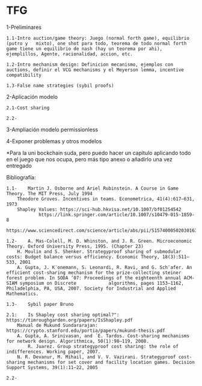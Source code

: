 # TFG

1-Preliminares

	1.1-Intro auction/game theory: Juego (normal forth game), equilibrio (putro y 	mixto), one shot para todo, teorema de todo normal forth game tiene un equilibrio de nash (hay un teorema por ahi), ejemplillos, Agente, racionalidad, accion, etc.
 
	1.2-Intro mechanism design: Definicion mecanismo, ejemplos con auctions, definir el VCG mechanisms y el Meyerson lemma, incentive compatibility
 
	1.3-False name strategies (sybil proofs)
 
	
2-Aplicación modelo

 	2.1-Cost sharing
  
	2.2-
 
3-Ampliación modelo permissionless
	
4-Exponer problemas y otros modelos

*Para la uni bockchain suda, pero puedo hacer un capitulo aplicando todo en el juego que nos ocupa, pero más tipo anexo o añadirlo una vez entregado

Bibliografía:

	1.1-	Martin J. Osborne and Ariel Rubinstein. A Course in Game Theory. The MIT Press, July 1994
  		Theodore Groves. Incentives in teams. Econometrica, 41(4):617–631, 1973
 		Shapley Values: https://sci-hub.hkvisa.net/10.1007/bf01254542
 				https://link.springer.com/article/10.1007/s10479-015-1859-8
     				https://www.sciencedirect.com/science/article/abs/pii/S1574000502030163
 
	1.2-	A. Mas-Colell, M. D. Whinston, and J. R. Green. Microeconomic Theory. Oxford University Press, 1995. (Chapter 23)
 		H. Moulin and S. Shenker. Strategyproof sharing of submodular costs: Budget balance versus efficiency. Economic Theory, 18(3):511–533, 2001
   		A. Gupta, J. K¨onemann, S. Leonardi, R. Ravi, and G. Sch¨afer. An efficient cost-sharing mechanism for the prize-collecting steiner forest problem. In SODA ’07: Proceedings of the eighteenth annual ACM-SIAM symposium on Discrete 			algorithms, pages 1153–1162, Philadelphia, PA, USA, 2007. Society for Industrial and Applied Mathematics.
 
	1.3-	Sybil paper Bruno
 
	2.1:	Is Shapley cost sharing optimal?": https://timroughgarden.org/papers/IsShapley.pdf
 		Manual de Mukund Sundararajan: https://crypto.stanford.edu/portia/papers/mukund-thesis.pdf
   		A. Gupta, A. Srinivasan, and ´E. Tardos. Cost-sharing mechanisms for network design. Algorithmica, 50(1):98–119, 2008.
      		R. Juarez. Group strategyproof cost sharing: the role of indifferences. Working paper, 2007.
		N. R. Devanur, M. Mihail, and V. V. Vazirani. Strategyproof cost-sharing mechanisms for set cover and facility location games. Decision Support Systems, 39(1):11–22, 2005
 
	2.2-
 
